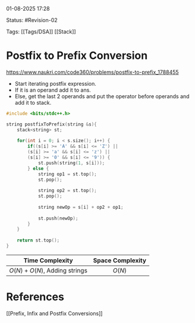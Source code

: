 01-08-2025  17:28

Status: #Revision-02 

Tags: [[Tags/DSA]] [[Stack]]

# Postfix to Prefix Conversion

https://www.naukri.com/code360/problems/postfix-to-prefix_1788455


- Start iterating postfix expression.
- If it is an operand add it to ans.
- Else, get the last 2 operands and put the operator before operands and add it to stack.


```cpp
#include <bits/stdc++.h>

string postfixToPrefix(string &s){
    stack<string> st;
	
    for(int i = 0; i < s.size(); i++) {
        if((s[i] >= 'A' && s[i] <= 'Z') ||
        (s[i] >= 'a' && s[i] <= 'z') ||
        (s[i] >= '0' && s[i] <= '9')) {
            st.push(string(1, s[i]));
        } else {
            string op1 = st.top();
            st.pop();
			
            string op2 = st.top();
            st.pop();
			
            string newOp = s[i] + op2 + op1;
			
            st.push(newOp);
        }
    }
	
    return st.top();
}
```

|      **Time Complexity**      | **Space Complexity** |
| :---------------------------: | :------------------: |
| $O(N) + O(N)$, Adding strings |        $O(N)$        |





# References

[[Prefix, Infix and Postfix Conversions]]